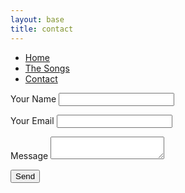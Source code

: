 ```yaml
---
layout: base
title: contact
---
```



<nav>
    <ul class="nav">
      <li><a href="/">Home</a></li>
      <li><a href="/the-songs/">The Songs</a></li>
      <li class="active"><a href="/sheet-music">Contact</a></li>
    </ul>
  </nav>

<div class="form">
<form name="contact" method="POST" data-netlify="true">
  <p>
    <label>Your Name <input type="text" name="name" /></label>   
  </p>
  <p>
    <label>Your Email <input type="email" name="email" /></label>
  </p>
  <!-- <p>
    <label>Your Role: <select name="role[]" multiple>
      <option value="leader">Leader</option>
      <option value="follower">Follower</option>
    </select></label>
  </p> -->
  <p>
    <label>Message <textarea name="message"></textarea></label>
  </p>
  <p>
    <button class="round-button" type="submit">Send</button>
  </p>
</form>
</div>